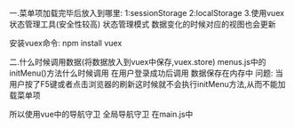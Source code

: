 一.菜单项加载完毕后放入到哪里:
   1:sessionStorage
   2:localStorage
   3.使用vuex状态管理工具(安全性较高)  状态管理模式
        数据变化的时候对应的视图也会更新
   
   安装vuex命令:
       npm install vuex
       
       
二.什么时候调用数据(将数据放入到vuex中保存,vuex.store)
    menus.js中的initMenu()方法什么时候调用
        在用户登录成功后调用
        数据保存在内存中
        问题:
            当用户按了F5键或者点击浏览器的刷新这时候就不会执行initMenu方法,从而不能加载菜单项
            
            
            
   所以使用vue中的导航守卫
        全局导航守卫
        在main.js中